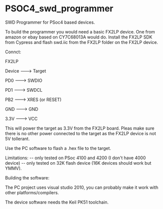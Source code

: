 PSOC4_swd_programmer
====================

SWD Programmer for PSoc4 based devices.

To build the programmer you would need a basic FX2LP device. One from amazon or ebay based on CY7C68013A would do. Install the FX2LP SDK from Cypress and flash swd.iic from the FX2LP folder on the FX2LP device.

Connct:
<p> FX2LP
<p> Device ---> Target
<p> PD0    ---> SWDIO
<p> PD1    ---> SWDCL
<p> PB2    ---> XRES (or RESET)
<p> GND    ---> GND
<p> 3.3V   ---> VCC

This will power the target as 3.3V from the FX2LP board. Pleas make sure there is no other power connected to the target as the FX2LP device is not 5V tollerant.

Use the PC software to flash a .hex file to the target.

Limitations:
  -- only tested on PSoc 4100 and 4200 (I don't have 4000 device)
  -- only tested on 32K flash device (16K devices should work but YMMV).

Building the software:

The PC project uses visual studio 2010, you can probably make it work with other platforms/compilers.

The device software needs the Keil PK51 toolchain.